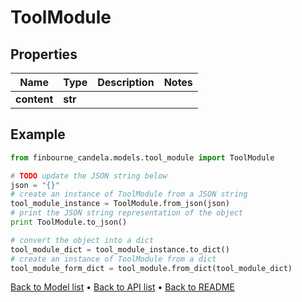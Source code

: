 # ToolModule


## Properties
Name | Type | Description | Notes
------------ | ------------- | ------------- | -------------
**content** | **str** |  | 

## Example

```python
from finbourne_candela.models.tool_module import ToolModule

# TODO update the JSON string below
json = "{}"
# create an instance of ToolModule from a JSON string
tool_module_instance = ToolModule.from_json(json)
# print the JSON string representation of the object
print ToolModule.to_json()

# convert the object into a dict
tool_module_dict = tool_module_instance.to_dict()
# create an instance of ToolModule from a dict
tool_module_form_dict = tool_module.from_dict(tool_module_dict)
```
[Back to Model list](../README.md#documentation-for-models) &#8226; [Back to API list](../README.md#documentation-for-api-endpoints) &#8226; [Back to README](../README.md)


